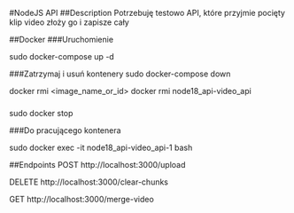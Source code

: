 #NodeJS API
##Description
Potrzebuję testowo API, które przyjmie pocięty klip video
złoży go i zapisze cały

##Docker
###Uruchomienie

sudo docker-compose up -d

###Zatrzymaj i usuń kontenery
sudo docker-compose down

docker rmi <image_name_or_id>
docker rmi node18_api-video_api
###
sudo docker stop 


###Do pracującego kontenera

sudo docker exec -it node18_api-video_api-1 bash

##Endpoints
POST http://localhost:3000/upload

DELETE http://localhost:3000/clear-chunks

GET http://localhost:3000/merge-video
